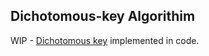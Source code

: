 ## Dichotomous-key Algorithim 

WIP - [Dichotomous key](https://www.amnh.org/learn/biodiversity_counts/ident_help/Text_Keys/arthropod_keyA.htm) implemented in code. 



